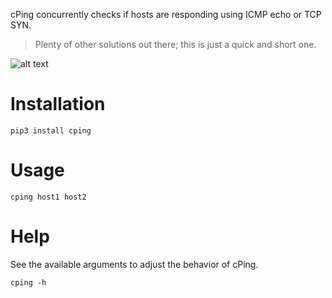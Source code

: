 cPing concurrently checks if hosts are responding using ICMP echo or TCP SYN.

> Plenty of other solutions out there; this is just a quick and short one.

![alt text](https://github.com/hSaria/cPing/raw/master/.github/example_1.png "Example output")

# Installation

    pip3 install cping

# Usage

    cping host1 host2

# Help

See the available arguments to adjust the behavior of cPing.

    cping -h
